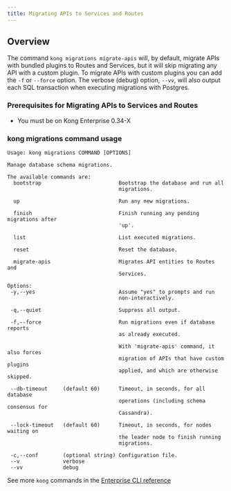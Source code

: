 ```yaml
---
title: Migrating APIs to Services and Routes
---
```


## Overview

The command `kong migrations migrate-apis` will, by default, migrate APIs
with bundled plugins to Routes and Services, but it will skip migrating
any API with a custom plugin. To migrate APIs with custom plugins you can
add the `-f` or `--force` option. The verbose (debug) option, `--vv`, will also
output each SQL transaction when executing migrations with Postgres.


### Prerequisites for Migrating APIs to Services and Routes

* You must be on Kong Enterprise 0.34-X

### kong migrations command usage

```
Usage: kong migrations COMMAND [OPTIONS]

Manage database schema migrations.

The available commands are:
  bootstrap                         Bootstrap the database and run all
                                    migrations.

  up                                Run any new migrations.

  finish                            Finish running any pending migrations after
                                    'up'.

  list                              List executed migrations.

  reset                             Reset the database.

  migrate-apis                      Migrates API entities to Routes and
                                    Services.

Options:
 -y,--yes                           Assume "yes" to prompts and run
                                    non-interactively.

 -q,--quiet                         Suppress all output.

 -f,--force                         Run migrations even if database reports
                                    as already executed.

                                    With 'migrate-apis' command, it also forces
                                    migration of APIs that have custom plugins
                                    applied, and which are otherwise skipped.

 --db-timeout     (default 60)      Timeout, in seconds, for all database
                                    operations (including schema consensus for
                                    Cassandra).

 --lock-timeout   (default 60)      Timeout, in seconds, for nodes waiting on
                                    the leader node to finish running
                                    migrations.

 -c,--conf        (optional string) Configuration file.
 --v              verbose
 --vv             debug

```

See more `kong` commands in the [Enterprise CLI reference](/enterprise/{{page.kong_version}}/cli/)
